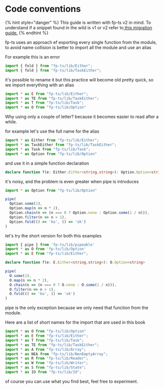 # Code conventions

{% hint style="danger" %}
This guide is written with fp-ts v2 in mind. To understand if a snippet found in the wild is v1 or v2 refer to[ this migration guide.](https://gcanti.github.io/fp-ts/introduction/upgrade-to-v2.html) 
{% endhint %}

fp-ts uses an approach ef exporting every single function from the module, to avoid name collision is better to import all the module and use an alias

For example this is an error

```typescript
import { fold } from "fp-ts/lib/Either";
import { fold } from "fp-ts/lib/TaskEither";
```

it's possible to rename it but this practice will become old pretty quick, so we import everything with an alias

```typescript
import * as E from "fp-ts/lib/Either";
import * as TE from "fp-ts/lib/TaskEither";
import * as T from "fp-ts/lib/Task";
import * as O from "fp-ts/lib/Option"
```

Why using only a couple of letter? because it becomes easier to read after a while.

for example let's use the full name for the alias

```typescript
import * as Either from "fp-ts/lib/Either";
import * as TaskEither from "fp-ts/lib/TaskEither";
import * as Task from "fp-ts/lib/Task";
import * as Option from "fp-ts/lib/Option"
```

and use it in a simple function declaration

```typescript
declare function f(e: Either.Either<string,string>): Option.Option<string>
```

it's noisy, and the problem is even greater when pipe is introduces

```typescript
import * as Option from "fp-ts/lib/Option"

pipe(
  Option.some(1),
  Option.map(n => n * 2),
  Option.chain(n => (n === 0 ? Option.none : Option.some(1 / n))),
  Option.filter(n => n > 1),
  Option.fold(() => 'ko', () => 'ok')
)
```

let's try the short version for both this examples

```typescript
import { pipe } from 'fp-ts/lib/pipeable'
import * as O from 'fp-ts/lib/Option'
import * as E from "fp-ts/lib/Either";

declare function f(e: E.Either<string,string>): O.Option<string>

pipe(
  O.some(1),
  O.map(n => n * 2),
  O.chain(n => (n === 0 ? O.none : O.some(1 / n))),
  O.filter(n => n > 1),
  O.fold(() => 'ko', () => 'ok')
)
```

pipe is the only exception because we only need that function from the module.

Here are a list of short names for the import that are used in this book

```typescript
import * as O from "fp-ts/lib/Option"
import * as E from "fp-ts/lib/Either";
import * as T from "fp-ts/lib/Task";
import * as TE from "fp-ts/lib/TaskEither";
import * as A from "fp-ts/lib/Array";
import * as NEA from "fp-ts/lib/NonEmptyArray";
import * as R from "fp-ts/lib/Reader";
import * as W from "fp-ts/lib/Writer";
import * as S from "fp-ts/lib/State";
import * as IO from "fp-ts/lib/IO";
```

of course you can use what you find best, feel free to experiment.

